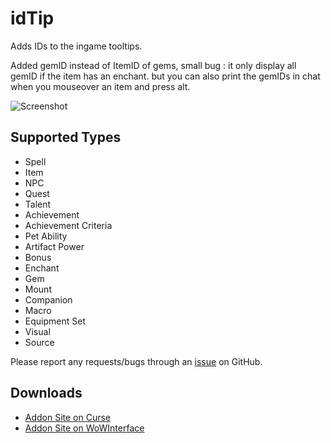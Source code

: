 # idTip

Adds IDs to the ingame tooltips.

Added gemID instead of ItemID of gems, small bug : it only display all gemID if the item has an enchant. 
but you can also print the gemIDs in chat when you mouseover an item and press alt.

![Screenshot](http://i.imgur.com/ngS3fc9.jpg)

## Supported Types

- Spell
- Item
- NPC
- Quest
- Talent
- Achievement
- Achievement Criteria
- Pet Ability
- Artifact Power
- Bonus
- Enchant
- Gem
- Mount
- Companion
- Macro
- Equipment Set
- Visual
- Source

Please report any requests/bugs through an [issue](https://github.com/silverwind/idTip/issues/new) on GitHub.

## Downloads

- [Addon Site on Curse](https://wow.curseforge.com/projects/idtip)
- [Addon Site on WoWInterface](https://www.wowinterface.com/downloads/fileinfo.php?id=17033)
